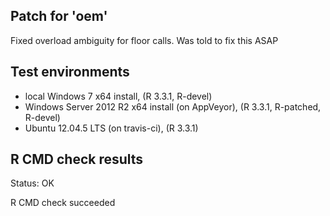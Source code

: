 
## Patch for 'oem'

Fixed overload ambiguity for floor calls. Was told to fix this ASAP

## Test environments

* local Windows 7 x64 install, (R 3.3.1, R-devel)
* Windows Server 2012 R2 x64 install (on AppVeyor), (R 3.3.1, R-patched, R-devel)
* Ubuntu 12.04.5 LTS (on travis-ci), (R 3.3.1)

## R CMD check results

Status: OK


R CMD check succeeded